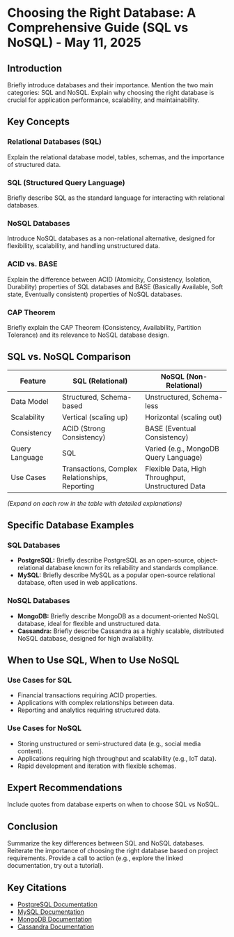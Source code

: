 # Choosing the Right Database: A Comprehensive Guide (SQL vs NoSQL) - May 11, 2025

## Introduction

Briefly introduce databases and their importance. Mention the two main categories: SQL and NoSQL. Explain why choosing the right database is crucial for application performance, scalability, and maintainability.

## Key Concepts

### Relational Databases (SQL)

Explain the relational database model, tables, schemas, and the importance of structured data.

### SQL (Structured Query Language)

Briefly describe SQL as the standard language for interacting with relational databases.

### NoSQL Databases

Introduce NoSQL databases as a non-relational alternative, designed for flexibility, scalability, and handling unstructured data.

### ACID vs. BASE

Explain the difference between ACID (Atomicity, Consistency, Isolation, Durability) properties of SQL databases and BASE (Basically Available, Soft state, Eventually consistent) properties of NoSQL databases.

### CAP Theorem

Briefly explain the CAP Theorem (Consistency, Availability, Partition Tolerance) and its relevance to NoSQL database design.

## SQL vs. NoSQL Comparison

| Feature            | SQL (Relational)                                  | NoSQL (Non-Relational)                               |
|--------------------|---------------------------------------------------|------------------------------------------------------|
| Data Model         | Structured, Schema-based                            | Unstructured, Schema-less                              |
| Scalability        | Vertical (scaling up)                             | Horizontal (scaling out)                              |
| Consistency        | ACID (Strong Consistency)                           | BASE (Eventual Consistency)                            |
| Query Language     | SQL                                               | Varied (e.g., MongoDB Query Language)                   |
| Use Cases          | Transactions, Complex Relationships, Reporting    | Flexible Data, High Throughput, Unstructured Data     |

*(Expand on each row in the table with detailed explanations)*

## Specific Database Examples

### SQL Databases

*   **PostgreSQL:** Briefly describe PostgreSQL as an open-source, object-relational database known for its reliability and standards compliance.
*   **MySQL:** Briefly describe MySQL as a popular open-source relational database, often used in web applications.

### NoSQL Databases

*   **MongoDB:** Briefly describe MongoDB as a document-oriented NoSQL database, ideal for flexible and unstructured data.
*   **Cassandra:** Briefly describe Cassandra as a highly scalable, distributed NoSQL database, designed for high availability.

## When to Use SQL, When to Use NoSQL

### Use Cases for SQL

*   Financial transactions requiring ACID properties.
*   Applications with complex relationships between data.
*   Reporting and analytics requiring structured data.

### Use Cases for NoSQL

*   Storing unstructured or semi-structured data (e.g., social media content).
*   Applications requiring high throughput and scalability (e.g., IoT data).
*   Rapid development and iteration with flexible schemas.

## Expert Recommendations

Include quotes from database experts on when to choose SQL vs NoSQL.

## Conclusion

Summarize the key differences between SQL and NoSQL databases. Reiterate the importance of choosing the right database based on project requirements. Provide a call to action (e.g., explore the linked documentation, try out a tutorial).

## Key Citations

*   [PostgreSQL Documentation](https://www.postgresql.org/docs/)
*   [MySQL Documentation](https://dev.mysql.com/doc/)
*   [MongoDB Documentation](https://www.mongodb.com/docs/)
*   [Cassandra Documentation](https://cassandra.apache.org/doc/)
